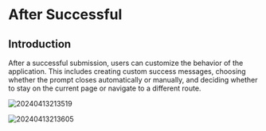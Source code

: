 # After Successful

## Introduction

After a successful submission, users can customize the behavior of the application. This includes creating custom success messages, choosing whether the prompt closes automatically or manually, and deciding whether to stay on the current page or navigate to a different route.

![20240413213519](https://static-docs.nocobase.com/20240413213519.png)

![20240413213605](https://static-docs.nocobase.com/20240413213605.png)
